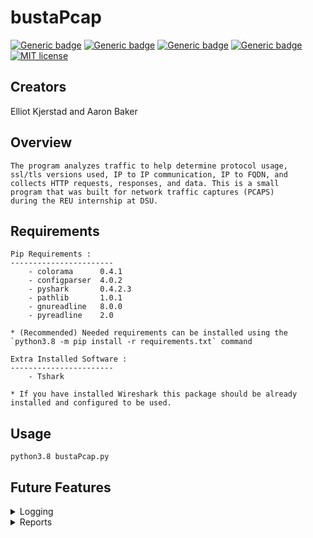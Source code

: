 # bustaPcap
[![Generic badge](https://img.shields.io/badge/Python-3.7.3-blue.svg)](https://www.python.org/downloads/release/python-373/)
[![Generic badge](https://img.shields.io/badge/build-passing-GREEN.svg)]()
[![Generic badge](https://img.shields.io/badge/version-1.0-GREEN.svg)]()
[![Generic badge](https://img.shields.io/badge/wiki-in_progress-yellow.svg)](https://github.com/abaker2010/bustaPcap/wiki)
[![MIT license](https://img.shields.io/badge/License-MIT-blue.svg)](https://github.com/abaker2010/bustaPcap/blob/master/LICENSE)


Creators 
-----------------------
Elliot Kjerstad and Aaron Baker 

Overview
-----------------------

	The program analyzes traffic to help determine protocol usage,
	ssl/tls versions used, IP to IP communication, IP to FQDN, and
	collects HTTP requests, responses, and data. This is a small 
	program that was built for network traffic captures (PCAPS) 
	during the REU internship at DSU.


Requirements
-----------------------
	Pip Requirements : 
	-----------------------
		- colorama		0.4.1
		- configparser 	4.0.2
		- pyshark		0.4.2.3
		- pathlib		1.0.1
		- gnureadline	8.0.0
		- pyreadline 	2.0
	
	* (Recommended) Needed requirements can be installed using the `python3.8 -m pip install -r requirements.txt` command

	Extra Installed Software : 
	-----------------------
		- Tshark
		
	* If you have installed Wireshark this package should be already installed and configured to be used. 


Usage
-----------------------

	python3.8 bustaPcap.py


Future Features
-----------------------

<details close>
<summary>Logging</summary>
<br>
<ul>
<li>[ ] Cleaner log files</li> 
<li>[ ] Option for clearing all log files</li> 
<li>[ ] More options for rebuilding files from the capture</li>
<li>[ ] Improved file structure</li> 
</ul>
 
</details>


<details close>
<summary>Reports</summary>
<br>
<ul>
<li>[ ] Better looking reports</li> 
<li>[ ] Other output options for output files</li>
</ul>
</details>

